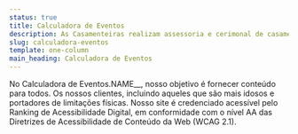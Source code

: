 ```yaml
---
status: true
title: Calculadora de Eventos
description: As Casamenteiras realizam assessoria e cerimonal de casamentos, eventos corporativos e festas em geral.
slug: calculadora-eventos
template: one-column
main_heading: Calculadora de Eventos
---
```


No Calculadora de Eventos.NAME\_\_, nosso objetivo é fornecer conteúdo para todos.
Os nossos clientes, incluindo aqueles que são mais idosos
e portadores de limitações físicas. Nosso site é credenciado acessível pelo
Ranking de Acessibilidade Digital, em conformidade com o nível AA
das Diretrizes de Acessibilidade de Conteúdo da Web (WCAG 2.1).
